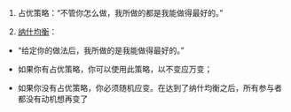 1. 占优策略：“不管你怎么做，我所做的都是我能做得最好的。”

2. [纳什均衡](https://baike.baidu.com/item/纳什均衡?fromModule=lemma_inlink)：

- “给定你的做法后，我所做的是我能做得最好的。”

- 如果你有占优策略，你可以使用此策略，以不变应万变；

- 如果你没有占优策略，你必须随机应变。在达到了纳什均衡之后，所有参与者都没有动机想再变了
